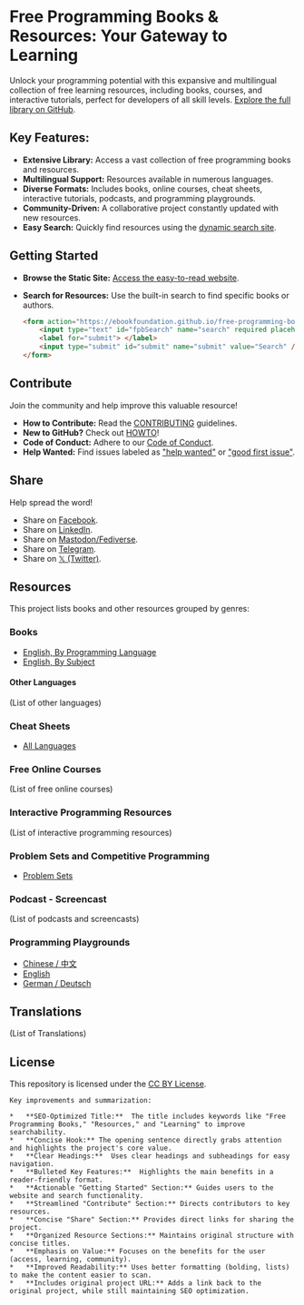 # Free Programming Books & Resources: Your Gateway to Learning

Unlock your programming potential with this expansive and multilingual collection of free learning resources, including books, courses, and interactive tutorials, perfect for developers of all skill levels. [Explore the full library on GitHub](https://github.com/EbookFoundation/free-programming-books).

## Key Features:

*   **Extensive Library:** Access a vast collection of free programming books and resources.
*   **Multilingual Support:** Resources available in numerous languages.
*   **Diverse Formats:**  Includes books, online courses, cheat sheets, interactive tutorials, podcasts, and programming playgrounds.
*   **Community-Driven:**  A collaborative project constantly updated with new resources.
*   **Easy Search:** Quickly find resources using the [dynamic search site](https://ebookfoundation.github.io/free-programming-books-search/).

## Getting Started

*   **Browse the Static Site:**  [Access the easy-to-read website](https://ebookfoundation.github.io/free-programming-books/).
*   **Search for Resources:** Use the built-in search to find specific books or authors.

    ```html
    <form action="https://ebookfoundation.github.io/free-programming-books-search">
        <input type="text" id="fpbSearch" name="search" required placeholder="Search Book or Author"/>
        <label for="submit"> </label>
        <input type="submit" id="submit" name="submit" value="Search" />
    </form>
    ```

## Contribute

Join the community and help improve this valuable resource!

*   **How to Contribute:** Read the [CONTRIBUTING](docs/CONTRIBUTING.md) guidelines.
*   **New to GitHub?** Check out [HOWTO](docs/HOWTO.md)!
*   **Code of Conduct:** Adhere to our [Code of Conduct](docs/CODE_OF_CONDUCT.md).
*   **Help Wanted:** Find issues labeled as ["help wanted"](https://github.com/EbookFoundation/free-programming-books/issues?q=is%3Aopen+is%3Aissue+label%3A%22help+wanted%22) or ["good first issue"](https://github.com/EbookFoundation/free-programming-books/issues?q=is%3Aopen+is%3Aissue+label%3A%22good+first+issue%22).

## Share

Help spread the word!

*   Share on [Facebook](https://www.facebook.com/share.php?u=https%3A%2F%2Fgithub.com%2FEbookFoundation%2Ffree-programming-books&p[images][0]=&p[title]=Free%20Programming%20Books&p[summary]=).
*   Share on [LinkedIn](http://www.linkedin.com/shareArticle?mini=true&url=https://github.com/EbookFoundation/free-programming-books&title=Free%20Programming%20Books&summary=&source=).
*   Share on [Mastodon/Fediverse](https://toot.kytta.dev/?mini=true&url=https://github.com/EbookFoundation/free-programming-books&title=Free%20Programming%20Books&summary=&source=).
*   Share on [Telegram](https://t.me/share/url?url=https://github.com/EbookFoundation/free-programming-books).
*   Share on [𝕏 (Twitter)](https://twitter.com/intent/tweet?text=https://github.com/EbookFoundation/free-programming-books%0AFree%20Programming%20Books).

## Resources

This project lists books and other resources grouped by genres:

### Books

*   [English, By Programming Language](books/free-programming-books-langs.md)
*   [English, By Subject](books/free-programming-books-subjects.md)

#### Other Languages

(List of other languages)

### Cheat Sheets

*   [All Languages](more/free-programming-cheatsheets.md)

### Free Online Courses

(List of free online courses)

### Interactive Programming Resources

(List of interactive programming resources)

### Problem Sets and Competitive Programming

*   [Problem Sets](more/problem-sets-competitive-programming.md)

### Podcast - Screencast

(List of podcasts and screencasts)

### Programming Playgrounds

*   [Chinese / 中文](more/free-programming-playgrounds-zh.md)
*   [English](more/free-programming-playgrounds.md)
*   [German / Deutsch](more/free-programming-playgrounds-de.md)

## Translations

(List of Translations)

## License

This repository is licensed under the [CC BY License](LICENSE).
```
Key improvements and summarization:

*   **SEO-Optimized Title:**  The title includes keywords like "Free Programming Books," "Resources," and "Learning" to improve searchability.
*   **Concise Hook:** The opening sentence directly grabs attention and highlights the project's core value.
*   **Clear Headings:**  Uses clear headings and subheadings for easy navigation.
*   **Bulleted Key Features:**  Highlights the main benefits in a reader-friendly format.
*   **Actionable "Getting Started" Section:** Guides users to the website and search functionality.
*   **Streamlined "Contribute" Section:** Directs contributors to key resources.
*   **Concise "Share" Section:** Provides direct links for sharing the project.
*   **Organized Resource Sections:** Maintains original structure with concise titles.
*   **Emphasis on Value:** Focuses on the benefits for the user (access, learning, community).
*   **Improved Readability:** Uses better formatting (bolding, lists) to make the content easier to scan.
*   **Includes original project URL:** Adds a link back to the original project, while still maintaining SEO optimization.